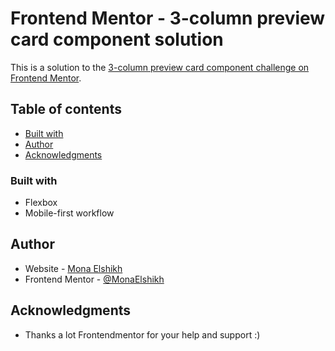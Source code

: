 # Frontend Mentor - 3-column preview card component solution

This is a solution to the [3-column preview card component challenge on Frontend Mentor](https://www.frontendmentor.io/challenges/3column-preview-card-component-pH92eAR2-).

## Table of contents

- [Built with](#built-with)
- [Author](#author)
- [Acknowledgments](#acknowledgments)

### Built with

- Flexbox
- Mobile-first workflow

## Author

- Website - [Mona Elshikh](https://www.your-site.com)
- Frontend Mentor - [@MonaElshikh](https://www.frontendmentor.io/profile/MonaElshikh)

## Acknowledgments

- Thanks a lot Frontendmentor for your help and support :)
